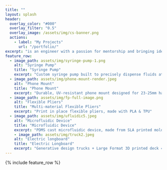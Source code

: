 ```yaml
---
title: ""
layout: splash
header:
  overlay_color: "#000"
  overlay_filter: "0.5"
  overlay_image: /assets/img/cs-banner.png
  actions:
    - label: "My Projects"
      url: "/portfolio/"
excerpt: "is an engineer with a passion for mentorship and bringing ideas to life. He specializes in microcontrollers and FFF printing."
feature_row:
  - image_path: assets/img/syringe-pump-1.png
    alt: "Syringe Pump"
    title: "Syringe Pump"
    excerpt: "Custom syringe pump built to precisely dispense fluids at a minimum rate of 1 uL/min."
  - image_path: assets/img/phone-mount-render.jpeg
    alt: "Phone Mount"
    title: "Phone Mount"
    excerpt: "Durable, UV-resistant phone mount designed for 23-25mm handlebars."
  - image_path: assets/img/fp-full-image.png
    alt: "Flexible Pliers"
    title: "Multi-material Flexible Pliers"
    excerpt: "Print in place flexible pliers, made with PLA & TPU"
  - image_path: assets/img/ufluidic5.jpeg
    alt: "Microfluidic Device"
    title: "Microfluidic Device"
    excerpt: "PDMS cast microfluidic device, made from SLA printed mold."
    - image_path: assets/img/truck2.jpeg
    alt: "Electric longboard"
    title: "Electric Longboard"
    excerpt: "Generative design trucks + Large Format 3D printed deck = electric longboard"
---
```


{% include feature_row %}

